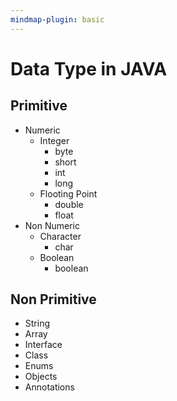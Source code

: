 ```yaml
---
mindmap-plugin: basic
---
```


# Data Type in JAVA

## Primitive
- Numeric
	- Integer
	    - byte
	    - short
	    - int
	    - long
	- Flooting Point
	    - double
	    - float
- Non Numeric
	- Character
		- char
	- Boolean
		- boolean

## Non Primitive
- String
- Array
- Interface
- Class
- Enums
- Objects
- Annotations